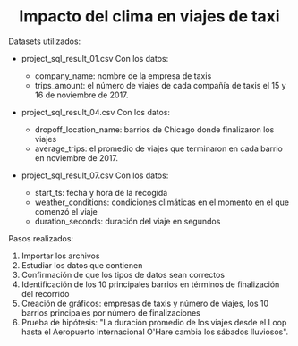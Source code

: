 <h1 align="center">Impacto del clima en viajes de taxi</h1>

Datasets utilizados:

* project_sql_result_01.csv
  Con los datos:

  * company_name: nombre de la empresa de taxis
  * trips_amount: el número de viajes de cada compañía de taxis el 15 y 16 de noviembre de 2017. 

* project_sql_result_04.csv
  Con los datos:

  * dropoff_location_name: barrios de Chicago donde finalizaron los viajes
  * average_trips: el promedio de viajes que terminaron en cada barrio en noviembre de 2017.
 
* project_sql_result_07.csv
  Con los datos:

  * start_ts: fecha y hora de la recogida
  * weather_conditions: condiciones climáticas en el momento en el que comenzó el viaje
  * duration_seconds: duración del viaje en segundos
 
Pasos realizados:

1. Importar los archivos
2. Estudiar los datos que contienen
3. Confirmación de que los tipos de datos sean correctos
4. Identificación de los 10 principales barrios en términos de finalización del recorrido
5. Creación de gráficos: empresas de taxis y número de viajes, los 10 barrios principales por número de finalizaciones
6. Prueba de hipótesis: "La duración promedio de los viajes desde el Loop hasta el Aeropuerto Internacional O'Hare cambia los sábados lluviosos".

